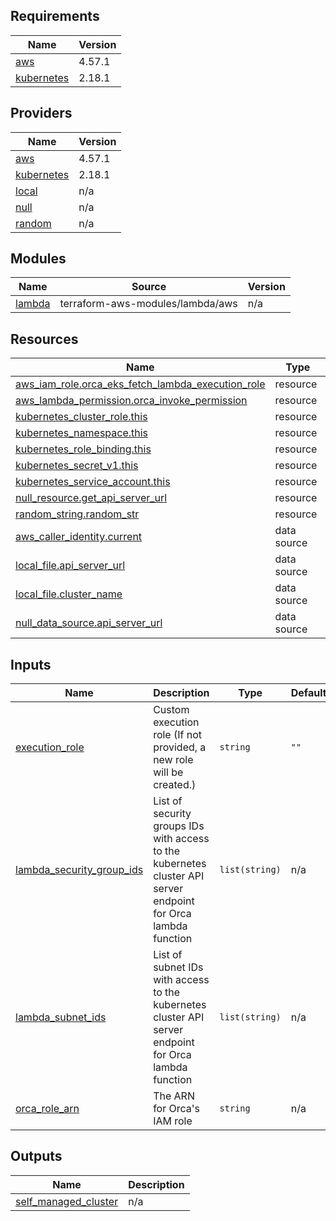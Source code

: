 <!-- BEGIN_TF_DOCS -->
## Requirements

| Name | Version |
|------|---------|
| <a name="requirement_aws"></a> [aws](#requirement\_aws) | 4.57.1 |
| <a name="requirement_kubernetes"></a> [kubernetes](#requirement\_kubernetes) | 2.18.1 |

## Providers

| Name | Version |
|------|---------|
| <a name="provider_aws"></a> [aws](#provider\_aws) | 4.57.1 |
| <a name="provider_kubernetes"></a> [kubernetes](#provider\_kubernetes) | 2.18.1 |
| <a name="provider_local"></a> [local](#provider\_local) | n/a |
| <a name="provider_null"></a> [null](#provider\_null) | n/a |
| <a name="provider_random"></a> [random](#provider\_random) | n/a |

## Modules

| Name | Source | Version |
|------|--------|---------|
| <a name="module_lambda"></a> [lambda](#module\_lambda) | terraform-aws-modules/lambda/aws | n/a |

## Resources

| Name | Type |
|------|------|
| [aws_iam_role.orca_eks_fetch_lambda_execution_role](https://registry.terraform.io/providers/hashicorp/aws/4.57.1/docs/resources/iam_role) | resource |
| [aws_lambda_permission.orca_invoke_permission](https://registry.terraform.io/providers/hashicorp/aws/4.57.1/docs/resources/lambda_permission) | resource |
| [kubernetes_cluster_role.this](https://registry.terraform.io/providers/hashicorp/kubernetes/2.18.1/docs/resources/cluster_role) | resource |
| [kubernetes_namespace.this](https://registry.terraform.io/providers/hashicorp/kubernetes/2.18.1/docs/resources/namespace) | resource |
| [kubernetes_role_binding.this](https://registry.terraform.io/providers/hashicorp/kubernetes/2.18.1/docs/resources/role_binding) | resource |
| [kubernetes_secret_v1.this](https://registry.terraform.io/providers/hashicorp/kubernetes/2.18.1/docs/resources/secret_v1) | resource |
| [kubernetes_service_account.this](https://registry.terraform.io/providers/hashicorp/kubernetes/2.18.1/docs/resources/service_account) | resource |
| [null_resource.get_api_server_url](https://registry.terraform.io/providers/hashicorp/null/latest/docs/resources/resource) | resource |
| [random_string.random_str](https://registry.terraform.io/providers/hashicorp/random/latest/docs/resources/string) | resource |
| [aws_caller_identity.current](https://registry.terraform.io/providers/hashicorp/aws/4.57.1/docs/data-sources/caller_identity) | data source |
| [local_file.api_server_url](https://registry.terraform.io/providers/hashicorp/local/latest/docs/data-sources/file) | data source |
| [local_file.cluster_name](https://registry.terraform.io/providers/hashicorp/local/latest/docs/data-sources/file) | data source |
| [null_data_source.api_server_url](https://registry.terraform.io/providers/hashicorp/null/latest/docs/data-sources/data_source) | data source |

## Inputs

| Name | Description | Type | Default | Required |
|------|-------------|------|---------|:--------:|
| <a name="input_execution_role"></a> [execution\_role](#input\_execution\_role) | Custom execution role (If not provided, a new role will be created.) | `string` | `""` | no |
| <a name="input_lambda_security_group_ids"></a> [lambda\_security\_group\_ids](#input\_lambda\_security\_group\_ids) | List of security groups IDs with access to the kubernetes cluster API server endpoint for Orca lambda function | `list(string)` | n/a | yes |
| <a name="input_lambda_subnet_ids"></a> [lambda\_subnet\_ids](#input\_lambda\_subnet\_ids) | List of subnet IDs with access to the kubernetes cluster API server endpoint for Orca lambda function | `list(string)` | n/a | yes |
| <a name="input_orca_role_arn"></a> [orca\_role\_arn](#input\_orca\_role\_arn) | The ARN for Orca's IAM role | `string` | n/a | yes |

## Outputs

| Name | Description |
|------|-------------|
| <a name="output_self_managed_cluster"></a> [self\_managed\_cluster](#output\_self\_managed\_cluster) | n/a |
<!-- END_TF_DOCS -->